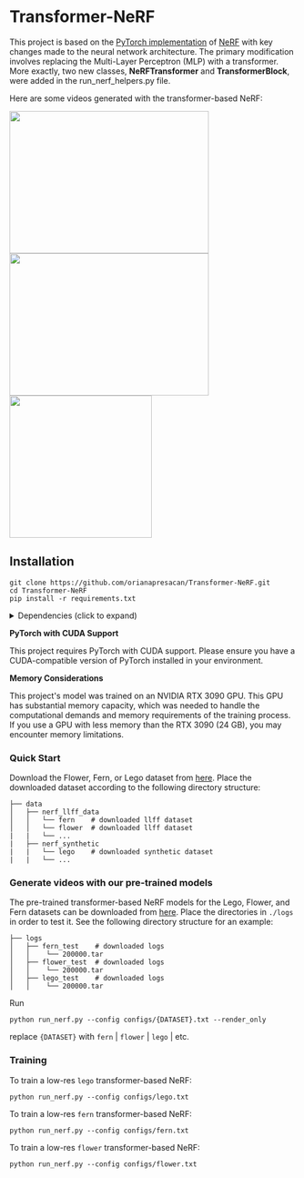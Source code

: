 # Transformer-NeRF

This project is based on the [PyTorch implementation](https://github.com/yenchenlin/nerf-pytorch) of [NeRF](http://www.matthewtancik.com/nerf) with key changes made to the neural network architecture. The primary modification involves replacing the Multi-Layer Perceptron (MLP) with a transformer. More exactly, two new classes, **NeRFTransformer** and **TransformerBlock**, were added in the run_nerf_helpers.py file.

Here are some videos generated with the transformer-based NeRF:

<img src="https://drive.google.com/uc?export=download&id=1g9T9gB0Sg4DGRI6XwPCKgXD977cTODIk" width="350" height="250"/> <img src="https://drive.google.com/uc?export=download&id=1d8yjiPCTPTYR9KEAJlYjMeZAPM-1chuR" width="350" height="250"/>
<img src="https://drive.google.com/uc?export=download&id=1r51B7FvVX7Jb8W2j6nS_DnDvav3kyEPb" width="250" height="250"/>

## Installation

```
git clone https://github.com/orianapresacan/Transformer-NeRF.git
cd Transformer-NeRF
pip install -r requirements.txt
```

<details>
  <summary> Dependencies (click to expand) </summary>
  
  ## Dependencies
  - PyTorch 1.4
  - matplotlib
  - numpy
  - imageio
  - imageio-ffmpeg
  - configargparse
  
</details>

**PyTorch with CUDA Support**

This project requires PyTorch with CUDA support. Please ensure you have a CUDA-compatible version of PyTorch installed in your environment. 

**Memory Considerations**

This project's model was trained on an NVIDIA RTX 3090 GPU. This GPU has substantial memory capacity, which was needed to handle the computational demands and memory requirements of the training process. If you use a GPU with less memory than the RTX 3090 (24 GB), you may encounter memory limitations.


### Quick Start

Download the Flower, Fern, or Lego dataset from [here](https://drive.google.com/drive/folders/128yBriW1IG_3NJ5Rp7APSTZsJqdJdfc1). Place the downloaded dataset according to the following directory structure:
```                                                                                           
├── data                                                                                                                                                                                                       
│   ├── nerf_llff_data                                                                                                  
│   │   └── fern    # downloaded llff dataset                                                                                                        
│   │   └── flower  # downloaded llff dataset                                                                                  
|   |   └── ...
|   ├── nerf_synthetic
|   |   └── lego    # downloaded synthetic dataset
|   |   └── ...
```

### Generate videos with our pre-trained models

The pre-trained transformer-based NeRF models for the Lego, Flower, and Fern datasets can be downloaded from [here](https://drive.google.com/drive/folders/1YDTc_y1C9Iit4nbcsC234R7PvBu85Zgw?usp=sharing). Place the directories in `./logs` in order to test it. See the following directory structure for an example:

```
├── logs 
│   ├── fern_test    # downloaded logs
│   │    └── 200000.tar
│   ├── flower_test  # downloaded logs
│   │    └── 200000.tar
│   ├── lego_test    # downloaded logs
│   │    └── 200000.tar
```

Run 
```
python run_nerf.py --config configs/{DATASET}.txt --render_only
```

replace `{DATASET}` with `fern` | `flower` | `lego` | etc.

### Training

To train a low-res `lego` transformer-based NeRF:
```
python run_nerf.py --config configs/lego.txt
```

To train a low-res `fern` transformer-based NeRF:
```
python run_nerf.py --config configs/fern.txt
```

To train a low-res `flower` transformer-based NeRF:
```
python run_nerf.py --config configs/flower.txt
```
